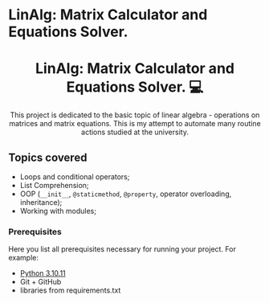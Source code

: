 # LinAlg: Matrix Calculator and Equations Solver.

<h1 align="center" style="font-weight: bold;">LinAlg: Matrix Calculator and Equations Solver. 💻</h1>

<p align="center">This project is dedicated to the basic topic of linear algebra - operations on matrices and matrix equations. This is my attempt to automate many routine actions studied at the university. </p>

<h2 id="technologies">Topics covered</h2>

- Loops and conditional operators;
- List Comprehension;
- OOP (`__init__`, `@staticmethod`, `@property`, operator overloading, inheritance);
- Working with modules;

<h3>Prerequisites</h3>

Here you list all prerequisites necessary for running your project. For example:

- [Python 3.10.11](https://python.org)
- Git + GitHub
- libraries from requirements.txt
